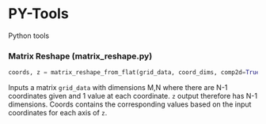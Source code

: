 # PY-Tools
Python tools

### Matrix Reshape (matrix_reshape.py)
```python
coords, z = matrix_reshape_from_flat(grid_data, coord_dims, comp2d=True, plot_dims=[])
```

Inputs a matrix ```grid_data``` with dimensions M,N where there are N-1 coordinates given and 1 value at each coordinate. ```z``` output therefore has N-1 dimensions. Coords contains the corresponding values based on the input coordinates for each axis of ```z```.
